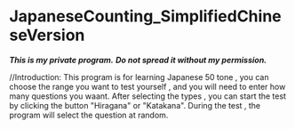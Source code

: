 # JapaneseCounting_SimplifiedChineseVersion
*********This is my private program.*********
***Do not spread it without my permission.***

//Introduction:
   This program is for learning Japanese 50 tone , you can choose the range you want to test yourself , and you will need to enter how many questions you waant.
After selecting the types , you can start the test by clicking the button "Hiragana" or "Katakana".
During the test , the program will select the question at random.
